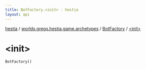 ```yaml
---
title: BotFactory.<init> - hestia
layout: api
---
```


<div class='api-docs-breadcrumbs'><a href="../../index.html">hestia</a> / <a href="../index.html">worlds.gregs.hestia.game.archetypes</a> / <a href="index.html">BotFactory</a> / <a href="./-init-.html">&lt;init&gt;</a></div>

# &lt;init&gt;

<div class="signature"><code><span class="identifier">BotFactory</span><span class="symbol">(</span><span class="symbol">)</span></code></div>
